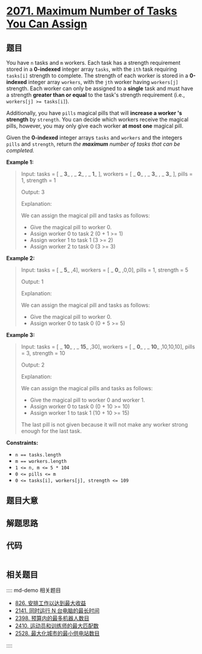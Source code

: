 # [2071. Maximum Number of Tasks You Can Assign](https://leetcode.com/problems/maximum-number-of-tasks-you-can-assign)

## 题目

You have `n` tasks and `m` workers. Each task has a strength requirement
stored in a **0-indexed** integer array `tasks`, with the `ith` task requiring
`tasks[i]` strength to complete. The strength of each worker is stored in a
**0-indexed** integer array `workers`, with the `jth` worker having
`workers[j]` strength. Each worker can only be assigned to a **single** task
and must have a strength **greater than or equal** to the task's strength
requirement (i.e., `workers[j] >= tasks[i]`).

Additionally, you have `pills` magical pills that will **increase a worker 's
strength** by `strength`. You can decide which workers receive the magical
pills, however, you may only give each worker **at most one** magical pill.

Given the **0-indexed** integer arrays `tasks` and `workers` and the integers
`pills` and `strength`, return _the **maximum** number of tasks that can be
completed._



**Example 1:**

> Input: tasks = [ _ **3**_ , _ **2**_ , _ **1**_ ], workers = [ _ **0**_ , _ **3**_ , _ **3**_ ], pills = 1, strength = 1
> 
> Output: 3
> 
> Explanation:
> 
> We can assign the magical pill and tasks as follows:
> - Give the magical pill to worker 0.
> - Assign worker 0 to task 2 (0 + 1 >= 1)
> - Assign worker 1 to task 1 (3 >= 2)
> - Assign worker 2 to task 0 (3 >= 3)

**Example 2:**

> Input: tasks = [ _ **5**_ ,4], workers = [ _ **0**_ ,0,0], pills = 1, strength = 5
> 
> Output: 1
> 
> Explanation:
> 
> We can assign the magical pill and tasks as follows:
> - Give the magical pill to worker 0.
> - Assign worker 0 to task 0 (0 + 5 >= 5)

**Example 3:**

> Input: tasks = [ _ **10**_ , _ **15**_ ,30], workers = [ _ **0**_ , _ **10**_ ,10,10,10], pills = 3, strength = 10
> 
> Output: 2
> 
> Explanation:
> 
> We can assign the magical pills and tasks as follows:
> - Give the magical pill to worker 0 and worker 1.
> - Assign worker 0 to task 0 (0 + 10 >= 10)
> - Assign worker 1 to task 1 (10 + 10 >= 15)
> 
> The last pill is not given because it will not make any worker strong enough for the last task.

**Constraints:**

  * `n == tasks.length`
  * `m == workers.length`
  * `1 <= n, m <= 5 * 104`
  * `0 <= pills <= m`
  * `0 <= tasks[i], workers[j], strength <= 109`


## 题目大意

## 解题思路

## 代码

```javascript

```

## 相关题目

:::: md-demo 相关题目
- [826. 安排工作以达到最大收益](https://leetcode.com/problems/most-profit-assigning-work)
- [2141. 同时运行 N 台电脑的最长时间](https://leetcode.com/problems/maximum-running-time-of-n-computers)
- [2398. 预算内的最多机器人数目](https://leetcode.com/problems/maximum-number-of-robots-within-budget)
- [2410. 运动员和训练师的最大匹配数](https://leetcode.com/problems/maximum-matching-of-players-with-trainers)
- [2528. 最大化城市的最小供电站数目](https://leetcode.com/problems/maximize-the-minimum-powered-city)

::::
